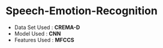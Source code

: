 # Speech-Emotion-Recognition

- Data Set Used : <b>CREMA-D</b>
- Model Used : <b>CNN</b>
- Features Used : <b>MFCCS</b>
